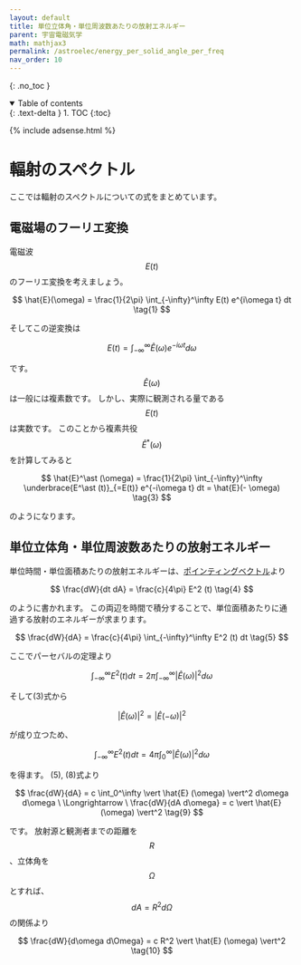 ```yaml
---
layout: default
title: 単位立体角・単位周波数あたりの放射エネルギー
parent: 宇宙電磁気学
math: mathjax3
permalink: /astroelec/energy_per_solid_angle_per_freq
nav_order: 10
---
```


{: .no_toc }

<details open markdown="block">
  <summary>
    Table of contents
  </summary>
  {: .text-delta }
1. TOC
{:toc}
</details>

{% include adsense.html %}

# 輻射のスペクトル

ここでは輻射のスペクトルについての式をまとめています。

## 電磁場のフーリエ変換

電磁波$$E(t)$$のフーリエ変換を考えましょう。

$$
\hat{E}(\omega) 
= \frac{1}{2\pi} \int_{-\infty}^\infty E(t) e^{i\omega t} dt \tag{1}
$$

そしてこの逆変換は

$$
E(t) 
= \int_{-\infty}^\infty \hat{E}(\omega) e^{-i\omega t} d\omega \tag{2}
$$

です。
$$\hat{E} (\omega)$$は一般には複素数です。
しかし、実際に観測される量である$$E(t)$$は実数です。
このことから複素共役$$\hat{E}^\ast (\omega)$$を計算してみると

$$
\hat{E}^\ast (\omega) 
= \frac{1}{2\pi} \int_{-\infty}^\infty \underbrace{E^\ast (t)}_{=E(t)} e^{-i\omega t} dt 
= \hat{E}(- \omega) \tag{3}
$$

のようになります。

## 単位立体角・単位周波数あたりの放射エネルギー

単位時間・単位面積あたりの放射エネルギーは、[ポインティングベクトル](/astroelec/em_energy_momentum#%E9%9B%BB%E7%A3%81%E5%A0%B4%E3%81%AE%E3%82%A8%E3%83%8D%E3%83%AB%E3%82%AE%E3%83%BC%E3%81%A8%E3%82%A8%E3%83%8D%E3%83%AB%E3%82%AE%E3%83%BC%E6%B5%81%E6%9D%9F%E3%83%9D%E3%82%A4%E3%83%B3%E3%83%86%E3%82%A3%E3%83%B3%E3%82%B0%E3%83%99%E3%82%AF%E3%83%88%E3%83%AB)より

$$
\frac{dW}{dt dA} 
= \frac{c}{4\pi} E^2 (t) \tag{4}
$$

のように書かれます。
この両辺を時間で積分することで、単位面積あたりに通過する放射のエネルギーが求まります。

$$
\frac{dW}{dA} 
= \frac{c}{4\pi} \int_{-\infty}^\infty E^2 (t) dt \tag{5}
$$

ここでパーセバルの定理より

$$
\int_{-\infty}^\infty E^2 (t) dt 
= 2\pi \int_{-\infty}^\infty \vert \hat{E}(\omega) \vert^2 d\omega \tag{6}
$$

そして(3)式から

$$
\vert \hat{E} (\omega) \vert^2 
= \vert \hat{E} (-\omega) \vert^2 \tag{7} 
$$

が成り立つため、

$$
\int_{-\infty}^\infty E^2 (t) dt 
= 4\pi \int_{0}^\infty \vert \hat{E}(\omega) \vert^2 d\omega \tag{8}
$$

を得ます。
(5), (8)式より

$$
\frac{dW}{dA} 
= c \int_0^\infty \vert \hat{E} (\omega) \vert^2 d\omega d\omega \ \Longrightarrow \
\frac{dW}{dA d\omega} 
= c \vert \hat{E} (\omega) \vert^2 \tag{9}
$$

です。
放射源と観測者までの距離を$$R$$、立体角を$$\Omega$$とすれば、$$dA = R^2 d\Omega$$の関係より

$$
\frac{dW}{d\omega d\Omega} 
= c R^2 \vert \hat{E} (\omega) \vert^2 \tag{10}
$$
